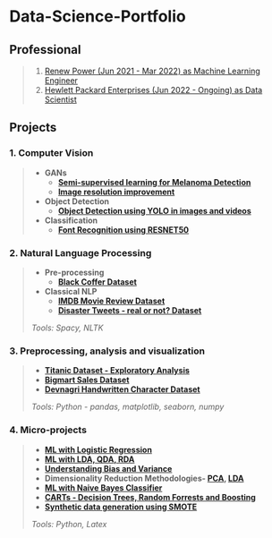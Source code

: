 # Data-Science-Portfolio

## Professional
>   1. <a href="https://github.com/pramilajangid/Work-RenewPower">Renew Power (Jun 2021 - Mar 2022) as Machine Learning Engineer</a>
>   2. <a href="https://github.com/pramilajangid/Work-HPE">Hewlett Packard Enterprises (Jun 2022 - Ongoing) as Data Scientist</a>
    
<!-- ## Research
*Pro Bono* 
>     
>    -->

## Projects

### 1. Computer Vision

> - **GANs**
>    - **<a href="https://github.com/pramilajangid/MelanomaDetection_using_SemiSupervisedLearning">Semi-supervised learning for Melanoma Detection</a>**
>    - **<a href="https://github.com/pramilajangid/Increase_Image_Resolution">Image resolution improvement</a>**
> - **Object Detection**
>    - **<a href="https://github.com/pramilajangid/ObjectDetection">Object Detection using YOLO in images and videos</a>**
> - **Classification**
>    - **<a href="https://drive.google.com/file/d/1EgtGfBaP0JRjTVYvwxMlVl3niO_XCIQr/view?usp=sharing">Font Recognition using RESNET50</a>**

### 2. Natural Language Processing

> - **Pre-processing**
>    - **<a href='https://github.com/pramilajangid/Preprocessing/blob/master/TextualData/blackcoffer_files/final-play.ipynb'>Black Coffer Dataset</a>** 
> - **Classical NLP**
>    - **<a href="https://drive.google.com/drive/folders/1-PW14qYiJlMPVTrrH2dB625H-bjdjRRi?usp=sharing">IMDB Movie Review Dataset</a>**
>    - **<a href='https://www.kaggle.com/pramilajangid/disaster-tweets-play1'>Disaster Tweets - real or not? Dataset</a>**
>       
> *Tools: Spacy, NLTK*


### 3. Preprocessing, analysis and visualization
    
> - **<a href='https://github.com/pramilajangid/Self-Practice/tree/master/Dataset-2(Titanic)'>Titanic Dataset - Exploratory Analysis</a>**
> - **<a href='https://github.com/pramilajangid/Self-Practice/tree/master/Dataset-1(BigMartSales%20Data)'>Bigmart Sales Dataset</a>**
> - **<a href='https://github.com/pramilajangid/Assignments-ML/blob/master/Cleaning-and-Reading-Data/Dealing-images-and-folders.ipynb'>Devnagri Handwritten Character Dataset</a>**
>
> *Tools: Python - pandas, matplotlib, seaborn, numpy*
      
### 4. Micro-projects

> - **<a href="https://github.com/pramilajangid/ML-Algorithms-Python/tree/master/Classification/Logistic-Regression">ML with Logistic Regression</a>**
> - **<a href="https://github.com/pramilajangid/ML-Algorithms-Python/tree/master/Classification/LDA-QDA-RDA">ML with LDA, QDA, RDA</a>**
> - **<a href="https://github.com/pramilajangid/ML-Algorithms-Python/blob/master/Overfitting-Underfitting/Overfitting-Underfitting-maths.ipynb">Understanding Bias and Variance</a>**
> - **Dimensionality Reduction Methodologies- <a href="https://github.com/pramilajangid/ML-Algorithms-Python/tree/master/DimensionalityReduction/PCA">PCA</a>, <a href="https://github.com/pramilajangid/ML-Algorithms-Python/tree/master/DimensionalityReduction/LDA">LDA</a>**
> - **<a href="https://github.com/pramilajangid/ML-Algorithms-Python/tree/master/Classification/Naive-Bayes">ML with Naive Bayes Classifier</a>**
> - **<a href="https://github.com/pramilajangid/ML-Algorithms-Python/tree/master/Regression-And-Classification/DecisionTress-RandomForrest-Boosting">CARTs - Decision Trees, Random Forrests and Boosting</a>**
> - **<a href="https://github.com/pramilajangid/Assignments-ML/tree/master/Preprocessing">Synthetic data generation using SMOTE</a>**
> 
> *Tools: Python, Latex* 



